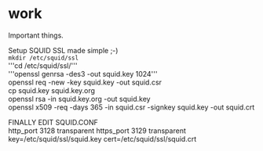 # work
Important things.

Setup SQUID SSL made simple ;-)
<br />
```mkdir /etc/squid/ssl```
<br />
'''cd /etc/squid/ssl/'''
<br />
'''openssl genrsa -des3 -out squid.key 1024'''
<br />
openssl req -new -key squid.key -out squid.csr
<br />
cp squid.key squid.key.org
<br />
openssl rsa -in squid.key.org -out squid.key
<br />
openssl x509 -req -days 365 -in squid.csr -signkey squid.key -out squid.crt

FINALLY EDIT SQUID.CONF
<br />
http_port 3128 transparent
https_port 3129 transparent key=/etc/squid/ssl/squid.key cert=/etc/squid/ssl/squid.crt
